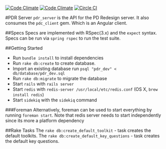 [![Code Climate](https://codeclimate.com/repos/537fae616956806e630030c0/badges/44ece20df58646f706f7/gpa.png)](https://codeclimate.com/repos/537fae616956806e630030c0/feed)
[![Code Climate](https://codeclimate.com/repos/537fae616956806e630030c0/badges/44ece20df58646f706f7/coverage.png)](https://codeclimate.com/repos/537fae616956806e630030c0/feed)
[![Circle CI](https://circleci.com/gh/MobilityLabs/pdr-server/tree/master.png?circle-token=14a66f787d47b7a42850cbaf6e4fc873b31e4715)](https://circleci.com/gh/MobilityLabs/pdr-server)


#PDR Server
`pdr_server` is the API for the PD Redesign server. It also
consumes the `pdc_client` gem.  Which is an Angular client.

##Specs
Specs are implemented with RSpec(3.x) and the `expect` syntax.
Specs can be run via `spring rspec` to run the test 
suite.

##Getting Started
  - Run `bundle install` to install dependencies
  - Run `rake db:create` to create database.
  - Import an existing database run `psql "pdr_dev" < db/database/pdr_dev.sql`
  - Run `rake db:migrate` to migrate the database
  - Start `rails` with `rails server`
  - Start `redis` with `redis-server /usr/local/etc/redis.conf` (OS X, `brew install redis`)
  - Start `sidekiq` with the `sidekiq` command


###Foreman
Alternatively, foreman can be used to start everything by running `foreman start`.  Note that 
redis server needs to start independently since its more a platform dependency


##Rake Tasks
The `rake db:create_default_toolkit` - task creates the default toolkits.
The `rake db:create_default_key_questions` - task creates the default key questions.
